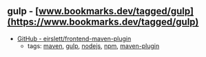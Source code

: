 gulp - [www.bookmarks.dev/tagged/gulp](https://www.bookmarks.dev/tagged/gulp) 
---
* [GitHub - eirslett/frontend-maven-plugin](https://github.com/eirslett/frontend-maven-plugin)
    * tags: [maven](../tags/maven.md), [gulp](../tags/gulp.md), [nodejs](../tags/nodejs.md), [npm](../tags/npm.md), [maven-plugin](../tags/maven-plugin.md)
